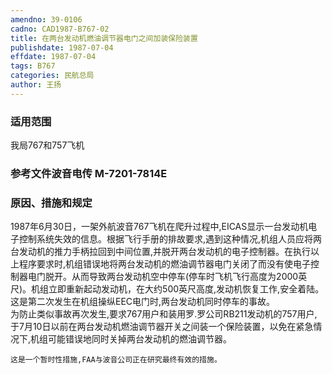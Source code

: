 ```yaml
---
amendno: 39-0106  
cadno: CAD1987-B767-02  
title: 在两台发动机燃油调节器电门之间加装保险装置  
publishdate: 1987-07-04  
effdate: 1987-07-04  
tags: B767  
categories: 民航总局  
author: 王扬  
---
```

  
### 适用范围  
我局767和757飞机  
  
<!--more-->  
### 参考文件波音电传 M-7201-7814E  
  
### 原因、措施和规定  
1987年6月30日，一架外航波音767飞机在爬升过程中,EICAS显示一台发动机电子控制系统失效的信息。根据飞行手册的排故要求,遇到这种情况,机组人员应将两台发动机的推力手柄拉回到中间位置,并脱开两台发动机的电子控制器。在执行以上程序要求时,机组错误地将两台发动机的燃油调节器电门关闭了而没有使电子控制器电门脱开。从而导致两台发动机空中停车(停车时飞机飞行高度为2000英尺)。机组立即重新起动发动机，在大约500英尺高度,发动机恢复工作,安全着陆。这是第二次发生在机组操纵EEC电门时,两台发动机同时停车的事故。  
    为防止类似事故再次发生,要求767用户和装用罗.罗公司RB211发动机的757用户,于7月10日以前在两台发动机燃油调节器开关之间装一个保险装置，以免在紧急情况下,机组可能错误地同时关掉两台发动机的燃油调节器。  
  
    这是一个暂时性措施,FAA与波音公司正在研究最终有效的措施。  
